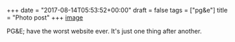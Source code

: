 +++
date = "2017-08-14T05:53:52+00:00"
draft = false
tags = ["pg&e"]
title = "Photo post"
+++
[image](/img/2017-08-14-photo-post/2cefcc0c324c49570bfc93c7785f83a4509a6809f774c791aefa23a24350d52e.png)

PG&E; have the worst website ever. It's just one thing after another.
